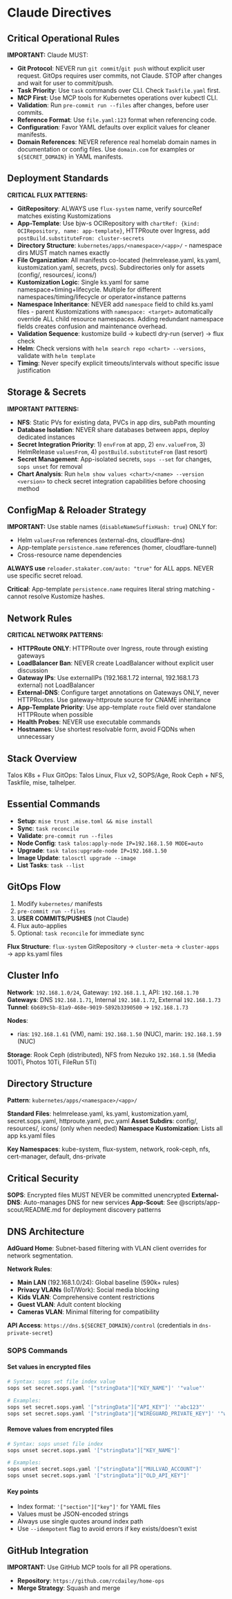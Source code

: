 # Claude Directives

## Critical Operational Rules

**IMPORTANT:** Claude MUST:

- **Git Protocol**: NEVER run `git commit`/`git push` without explicit user request. GitOps requires
  user commits, not Claude. STOP after changes and wait for user to commit/push.
- **Task Priority**: Use `task` commands over CLI. Check `Taskfile.yaml` first.
- **MCP First**: Use MCP tools for Kubernetes operations over kubectl CLI.
- **Validation**: Run `pre-commit run --files` after changes, before user commits.
- **Reference Format**: Use `file.yaml:123` format when referencing code.
- **Configuration**: Favor YAML defaults over explicit values for cleaner manifests.
- **Domain References**: NEVER reference real homelab domain names in documentation or config files.
  Use `domain.com` for examples or `${SECRET_DOMAIN}` in YAML manifests.

## Deployment Standards

**CRITICAL FLUX PATTERNS:**

- **GitRepository**: ALWAYS use `flux-system` name, verify sourceRef matches existing Kustomizations
- **App-Template**: Use bjw-s OCIRepository with `chartRef: {kind: OCIRepository, name:
  app-template}`, HTTPRoute over Ingress, add `postBuild.substituteFrom: cluster-secrets`
- **Directory Structure**: `kubernetes/apps/<namespace>/<app>/` - namespace dirs MUST match names
  exactly
- **File Organization**: All manifests co-located (helmrelease.yaml, ks.yaml, kustomization.yaml,
  secrets, pvcs). Subdirectories only for assets (config/, resources/, icons/)
- **Kustomization Logic**: Single ks.yaml for same namespace+timing+lifecycle. Multiple for
  different namespaces/timing/lifecycle or operator+instance patterns
- **Namespace Inheritance**: NEVER add `namespace` field to child ks.yaml files - parent
  Kustomizations with `namespace: <target>` automatically override ALL child resource namespaces.
  Adding redundant namespace fields creates confusion and maintenance overhead.
- **Validation Sequence**: kustomize build → kubectl dry-run (server) → flux check
- **Helm**: Check versions with `helm search repo <chart> --versions`, validate with `helm template`
- **Timing**: Never specify explicit timeouts/intervals without specific issue justification

## Storage & Secrets

**IMPORTANT PATTERNS:**

- **NFS**: Static PVs for existing data, PVCs in app dirs, subPath mounting
- **Database Isolation**: NEVER share databases between apps, deploy dedicated instances
- **Secret Integration Priority**: 1) `envFrom` at app, 2) `env.valueFrom`, 3) HelmRelease
  `valuesFrom`, 4) `postBuild.substituteFrom` (last resort)
- **Secret Management**: App-isolated secrets, `sops --set` for changes, `sops unset` for removal
- **Chart Analysis**: Run `helm show values <chart>/<name> --version <version>` to check secret
  integration capabilities before choosing method

## ConfigMap & Reloader Strategy

**IMPORTANT:** Use stable names (`disableNameSuffixHash: true`) ONLY for:
- Helm `valuesFrom` references (external-dns, cloudflare-dns)
- App-template `persistence.name` references (homer, cloudflare-tunnel)
- Cross-resource name dependencies

**ALWAYS use** `reloader.stakater.com/auto: "true"` for ALL apps. NEVER use specific secret reload.

**Critical**: App-template `persistence.name` requires literal string matching - cannot resolve Kustomize hashes.

## Network Rules

**CRITICAL NETWORK PATTERNS:**

- **HTTPRoute ONLY**: HTTPRoute over Ingress, route through existing gateways
- **LoadBalancer Ban**: NEVER create LoadBalancer without explicit user discussion
- **Gateway IPs**: Use externalIPs (192.168.1.72 internal, 192.168.1.73 external) not LoadBalancer
- **External-DNS**: Configure target annotations on Gateways ONLY, never HTTPRoutes. Use
  gateway-httproute source for CNAME inheritance
- **App-Template Priority**: Use app-template `route` field over standalone HTTPRoute when possible
- **Health Probes**: NEVER use executable commands
- **Hostnames**: Use shortest resolvable form, avoid FQDNs when unnecessary

## Stack Overview

Talos K8s + Flux GitOps: Talos Linux, Flux v2, SOPS/Age, Rook Ceph + NFS, Taskfile, mise, talhelper.

## Essential Commands

- **Setup**: `mise trust .mise.toml && mise install`
- **Sync**: `task reconcile`
- **Validate**: `pre-commit run --files`
- **Node Config**: `task talos:apply-node IP=192.168.1.50 MODE=auto`
- **Upgrade**: `task talos:upgrade-node IP=192.168.1.50`
- **Image Update**: `talosctl upgrade --image`
- **List Tasks**: `task --list`

## GitOps Flow

1. Modify `kubernetes/` manifests
2. `pre-commit run --files`
3. **USER COMMITS/PUSHES** (not Claude)
4. Flux auto-applies
5. Optional: `task reconcile` for immediate sync

**Flux Structure**: `flux-system` GitRepository → `cluster-meta` → `cluster-apps` → app ks.yaml
files

## Cluster Info

**Network**: `192.168.1.0/24`, Gateway: `192.168.1.1`, API: `192.168.1.70` **Gateways**: DNS
`192.168.1.71`, Internal `192.168.1.72`, External `192.168.1.73` **Tunnel**:
`6b689c5b-81a9-468e-9019-5892b3390500` → `192.168.1.73`

**Nodes**:

- rias: `192.168.1.61` (VM), nami: `192.168.1.50` (NUC), marin: `192.168.1.59` (NUC)

**Storage**: Rook Ceph (distributed), NFS from Nezuko `192.168.1.58` (Media 100Ti, Photos 10Ti,
FileRun 5Ti)

## Directory Structure

**Pattern**: `kubernetes/apps/<namespace>/<app>/`

**Standard Files**: helmrelease.yaml, ks.yaml, kustomization.yaml, secret.sops.yaml, httproute.yaml,
pvc.yaml **Asset Subdirs**: config/, resources/, icons/ (only when needed) **Namespace
Kustomization**: Lists all app ks.yaml files

**Key Namespaces**: kube-system, flux-system, network, rook-ceph, nfs, cert-manager, default,
dns-private

## Critical Security

**SOPS**: Encrypted files MUST NEVER be committed unencrypted **External-DNS**: Auto-manages DNS for
new services **App-Scout**: See @scripts/app-scout/README.md for deployment discovery patterns

## DNS Architecture

**AdGuard Home**: Subnet-based filtering with VLAN client overrides for network segmentation.

**Network Rules**:
- **Main LAN** (192.168.1.0/24): Global baseline (590k+ rules)
- **Privacy VLANs** (IoT/Work): Social media blocking
- **Kids VLAN**: Comprehensive content restrictions
- **Guest VLAN**: Adult content blocking
- **Cameras VLAN**: Minimal filtering for compatibility

**API Access**: `https://dns.${SECRET_DOMAIN}/control` (credentials in `dns-private-secret`)

### SOPS Commands

#### Set values in encrypted files

```bash
# Syntax: sops set file index value
sops set secret.sops.yaml '["stringData"]["KEY_NAME"]' '"value"'

# Examples:
sops set secret.sops.yaml '["stringData"]["API_KEY"]' '"abc123"'
sops set secret.sops.yaml '["stringData"]["WIREGUARD_PRIVATE_KEY"]' '"wOEI9rqq..."'
```

#### Remove values from encrypted files

```bash
# Syntax: sops unset file index
sops unset secret.sops.yaml '["stringData"]["KEY_NAME"]'

# Examples:
sops unset secret.sops.yaml '["stringData"]["MULLVAD_ACCOUNT"]'
sops unset secret.sops.yaml '["stringData"]["OLD_API_KEY"]'
```

#### Key points

- Index format: `'["section"]["key"]'` for YAML files
- Values must be JSON-encoded strings
- Always use single quotes around index path
- Use `--idempotent` flag to avoid errors if key exists/doesn't exist

## GitHub Integration

**IMPORTANT:** Use GitHub MCP tools for all PR operations.

- **Repository**: `https://github.com/rcdailey/home-ops`
- **Merge Strategy**: Squash and merge

